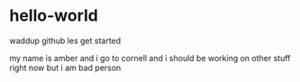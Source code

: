# hello-world
waddup github les get started

my name is amber and i go to cornell and i should be working on other stuff right now but i am bad person
